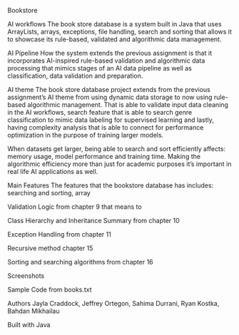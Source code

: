 Bookstore 

AI workflows
The book store database is a system built in Java that uses ArrayLists, arrays, exceptions, file handling, search and sorting that allows it to showcase its rule-based, validated and algorithmic data management. 

AI Pipeline
How the system extends the previous assignment is that it incorporates AI-inspired rule-based validation and algorithmic data processing that mimics stages of an AI data pipeline as well as classification, data validation and preparation.

AI theme
The book store database project extends from the previous assignment’s AI theme from using dynamic data storage to now using rule-based algorithmic management. That is able to validate input data cleaning in the AI workflows, search feature that is able to search genre classification to mimic data labeling for supervised learning and lastly, having complexity analysis that is able to connect for performance optimization in the purpose of training larger models.

When datasets get larger, being able to search and sort efficiently affects: memory usage, model performance and training time. Making the algorithmic efficiency more than just for academic purposes it’s important in real life AI applications as well.


Main Features
The features that the bookstore database has includes: searching and sorting, array 

Validation Logic from chapter 9 that means to 

Class Hierarchy and Inheritance Summary from chapter 10 

Exception Handling  from chapter 11

Recursive method chapter 15

Sorting and searching algorithms from chapter 16


Screenshots

Sample Code from books.txt

Authors
Jayla Craddock, Jeffrey Ortegon, Sahima Durrani, Ryan Kostka, Bahdan Mikhailau 

Built with
Java
